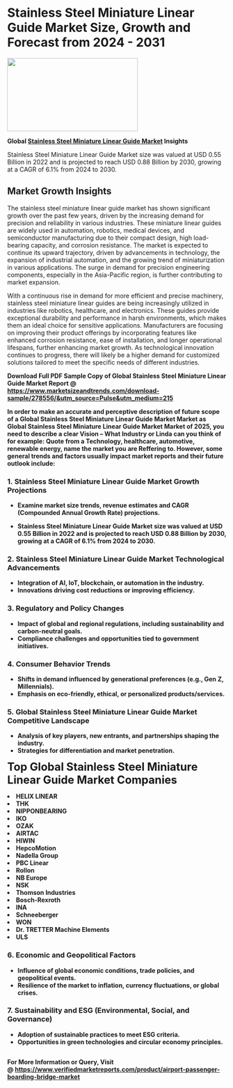 <H1>Stainless Steel Miniature Linear Guide Market Size, Growth and Forecast from 2024 - 2031</H1><img class="aligncenter size-medium wp-image-584254" src="https://thirdeyenews.in/wp-content/uploads/2024/09/Global-Market-Research-300x168.jpeg" alt="" width="300" height="168" /><p><strong>Global&nbsp;<a href="https://www.marketsizeandtrends.com/download-sample/278556/&amp;utm_source=Pulse&amp;utm_medium=215">Stainless Steel Miniature Linear Guide Market</a> Insights</strong></p><p>Stainless Steel Miniature Linear Guide Market size was valued at USD 0.55 Billion in 2022 and is projected to reach USD 0.88 Billion by 2030, growing at a CAGR of 6.1% from 2024 to 2030.</p><p><h2>Market Growth Insights</h2> <p>The stainless steel miniature linear guide market has shown significant growth over the past few years, driven by the increasing demand for precision and reliability in various industries. These miniature linear guides are widely used in automation, robotics, medical devices, and semiconductor manufacturing due to their compact design, high load-bearing capacity, and corrosion resistance. The market is expected to continue its upward trajectory, driven by advancements in technology, the expansion of industrial automation, and the growing trend of miniaturization in various applications. The surge in demand for precision engineering components, especially in the Asia-Pacific region, is further contributing to market expansion.</p> <p><strong></strong></p> <p>With a continuous rise in demand for more efficient and precise machinery, stainless steel miniature linear guides are being increasingly utilized in industries like robotics, healthcare, and electronics. These guides provide exceptional durability and performance in harsh environments, which makes them an ideal choice for sensitive applications. Manufacturers are focusing on improving their product offerings by incorporating features like enhanced corrosion resistance, ease of installation, and longer operational lifespans, further enhancing market growth. As technological innovation continues to progress, there will likely be a higher demand for customized solutions tailored to meet the specific needs of different industries.</p> <p><strong></p><p><span class=""><strong>Download Full PDF Sample Copy of Global Stainless Steel Miniature Linear Guide Market Report</strong> @ <a href="https://www.marketsizeandtrends.com/download-sample/278556/&amp;utm_source=Pulse&amp;utm_medium=215" target="_blank">https://www.marketsizeandtrends.com/download-sample/278556/&amp;utm_source=Pulse&amp;utm_medium=215</a></span></p><p>In order to make an accurate and perceptive description of future scope of a Global&nbsp;Stainless Steel Miniature Linear Guide Market Market as Global&nbsp;Stainless Steel Miniature Linear Guide Market Market of 2025, you need to describe a clear Vision &ndash; What Industry or Linda can you think of for example: Quote from a Technology, healthcare, automotive, renewable energy, name the market you are Reffering to. However, some general trends and factors usually impact market reports and their future outlook include:</p><h3>1.&nbsp;<strong>Stainless Steel Miniature Linear Guide Market Growth Projections</strong></h3><ul><li>Examine market size trends, revenue estimates and CAGR (Compounded Annual Growth Rate) projections.</li><li><p>Stainless Steel Miniature Linear Guide Market size was valued at USD 0.55 Billion in 2022 and is projected to reach USD 0.88 Billion by 2030, growing at a CAGR of 6.1% from 2024 to 2030.</p></li></ul><h3>2.&nbsp;<strong>Stainless Steel Miniature Linear Guide Market Technological Advancements</strong></h3><ul><li>Integration of AI, IoT, blockchain, or automation in the industry.</li><li>Innovations driving cost reductions or improving efficiency.</li></ul><h3>3.&nbsp;<strong>Regulatory and Policy Changes</strong></h3><ul><li>Impact of global and regional regulations, including sustainability and carbon-neutral goals.</li><li>Compliance challenges and opportunities tied to government initiatives.</li></ul><h3>4.&nbsp;<strong>Consumer Behavior Trends</strong></h3><ul><li>Shifts in demand influenced by generational preferences (e.g., Gen Z, Millennials).</li><li>Emphasis on eco-friendly, ethical, or personalized products/services.</li></ul><h3>5.&nbsp;<strong>Global Stainless Steel Miniature Linear Guide Market Competitive Landscape</strong></h3><ul><li>Analysis of key players, new entrants, and partnerships shaping the industry.</li><li>Strategies for differentiation and market penetration.</li></ul><p data-pm-slice="1 1 []"><span style="color: inherit; font-family: inherit; font-size: 25px;">Top Global Stainless Steel Miniature Linear Guide Market Companies</span></p><div class="" data-test-id=""><p><li>HELIX LINEAR</li><li> THK</li><li> NIPPONBEARING</li><li> IKO</li><li> OZAK</li><li> AIRTAC</li><li> HIWIN</li><li> HepcoMotion</li><li> Nadella Group</li><li> PBC Linear</li><li> Rollon</li><li> NB Europe</li><li> NSK</li><li> Thomson Industries</li><li> Bosch-Rexroth</li><li> INA</li><li> Schneeberger</li><li> WON</li><li> Dr. TRETTER Machine Elements</li><li> ULS</li></p></div><h3>6.&nbsp;<strong>Economic and Geopolitical Factors</strong></h3><ul><li>Influence of global economic conditions, trade policies, and geopolitical events.</li><li>Resilience of the market to inflation, currency fluctuations, or global crises.</li></ul><h3>7.&nbsp;<strong>Sustainability and ESG (Environmental, Social, and Governance)</strong></h3><ul><li>Adoption of sustainable practices to meet ESG criteria.</li><li>Opportunities in green technologies and circular economy principles.</li></ul><h2><strong style="font-size: 14px;">For More Information or Query, Visit @&nbsp;</strong><a style="background-color: #ffffff; font-size: 14px;" href="https://www.marketsizeandtrends.com/report/stainless-steel-miniature-linear-guide-market/" target="_blank">https://www.verifiedmarketreports.com/product/airport-passenger-boarding-bridge-market</a></h2>
